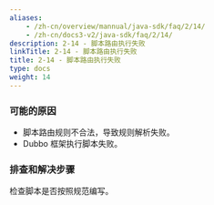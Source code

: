 ```yaml
---
aliases:
    - /zh-cn/overview/mannual/java-sdk/faq/2/14/
    - /zh-cn/docs3-v2/java-sdk/faq/2/14/
description: 2-14 - 脚本路由执行失败
linkTitle: 2-14 - 脚本路由执行失败
title: 2-14 - 脚本路由执行失败
type: docs
weight: 14
---
```







### 可能的原因

* 脚本路由规则不合法，导致规则解析失败。
* Dubbo 框架执行脚本失败。

### 排查和解决步骤
检查脚本是否按照规范编写。